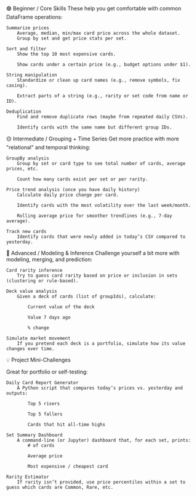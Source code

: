 🟢 Beginner / Core Skills
These help you get comfortable with common DataFrame operations:

    Summarize prices
        Average, median, min/max card price across the whole dataset.
        Group by set and get price stats per set.

    Sort and filter
        Show the top 10 most expensive cards.

        Show cards under a certain price (e.g., budget options under $1).

    String manipulation
        Standardize or clean up card names (e.g., remove symbols, fix casing).

        Extract parts of a string (e.g., rarity or set code from name or ID).

    Deduplication
        Find and remove duplicate rows (maybe from repeated daily CSVs).

        Identify cards with the same name but different group IDs.

🟡 Intermediate / Grouping + Time Series
Get more practice with more "relational" and temporal thinking:

    GroupBy analysis
        Group by set or card type to see total number of cards, average prices, etc.

        Count how many cards exist per set or per rarity.

    Price trend analysis (once you have daily history)
        Calculate daily price change per card.

        Identify cards with the most volatility over the last week/month.

        Rolling average price for smoother trendlines (e.g., 7-day average).

    Track new cards
        Identify cards that were newly added in today’s CSV compared to yesterday.

🔵 Advanced / Modeling & Inference
Challenge yourself a bit more with modeling, merging, and prediction:

    Card rarity inference
        Try to guess card rarity based on price or inclusion in sets (clustering or rule-based).

    Deck value analysis
        Given a deck of cards (list of groupIds), calculate:

            Current value of the deck

            Value 7 days ago

            % change

    Simulate market movement
        If you pretend each deck is a portfolio, simulate how its value changes over time.

💡 Project Mini-Challenges

Great for portfolio or self-testing:

    Daily Card Report Generator
        A Python script that compares today’s prices vs. yesterday and outputs:

            Top 5 risers

            Top 5 fallers

            Cards that hit all-time highs

    Set Summary Dashboard
        A command-line (or Jupyter) dashboard that, for each set, prints:
            # of cards

            Average price

            Most expensive / cheapest card

    Rarity Estimator
        If rarity isn’t provided, use price percentiles within a set to guess which cards are Common, Rare, etc.